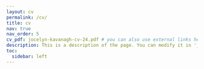 ```yaml
---
layout: cv
permalink: /cv/
title: cv
nav: true
nav_order: 5
cv_pdf: jocelyn-kavanagh-cv-24.pdf # you can also use external links here
description: This is a description of the page. You can modify it in '_pages/cv.md'. You can also change or remove the top pdf download button.
toc:
  sidebar: left
---
```

